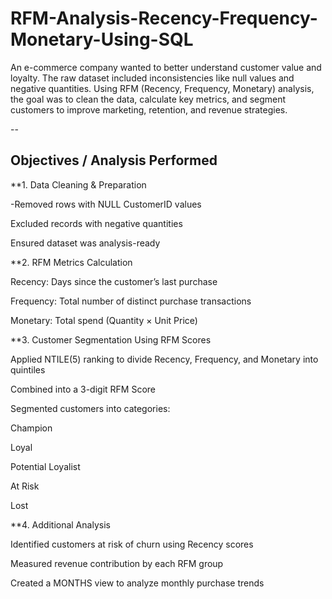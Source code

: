 # RFM-Analysis-Recency-Frequency-Monetary-Using-SQL
An e-commerce company wanted to better understand customer value and loyalty. The raw dataset included inconsistencies like null values and negative quantities. Using RFM (Recency, Frequency, Monetary) analysis, the goal was to clean the data, calculate key metrics, and segment customers to improve marketing, retention, and revenue strategies.

--

## Objectives / Analysis Performed
**1. Data Cleaning & Preparation

-Removed rows with NULL CustomerID values

Excluded records with negative quantities

Ensured dataset was analysis-ready

**2. RFM Metrics Calculation

Recency: Days since the customer’s last purchase

Frequency: Total number of distinct purchase transactions

Monetary: Total spend (Quantity × Unit Price)

**3. Customer Segmentation Using RFM Scores

Applied NTILE(5) ranking to divide Recency, Frequency, and Monetary into quintiles

Combined into a 3-digit RFM Score

Segmented customers into categories:

Champion

Loyal

Potential Loyalist

At Risk

Lost

**4. Additional Analysis

Identified customers at risk of churn using Recency scores

Measured revenue contribution by each RFM group

Created a MONTHS view to analyze monthly purchase trends

